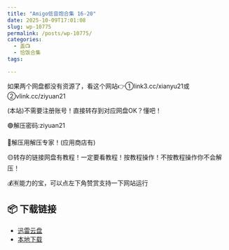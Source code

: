 ```yaml
---
title: "Amigo低音炮合集 16-20"
date: 2025-10-09T17:01:08
slug: wp-10775
permalink: /posts/wp-10775/
categories:
  - 盖📺
  - 恰饭合集
tags:

---
```


如果两个网盘都没有资源了，看这个网站👉①link3.cc/xianyu21或②vlink.cc/ziyuan21

(本站)不需要注册账号！直接转存到对应网盘OK？懂吧！

🟢解压密码:ziyuan21

🔵解压用解压专家！(应用商店有)

🟡转存的链接网盘有教程！一定要看教程！按教程操作！不按教程操作你不会解压！

💰🈶能力的宝，可以点左下角赞赏支持一下网站运行

## 📦 下载链接
- [迅雷云盘](https://blziyuan21.com/pay-download/10775?key=4782b5ac67&down_id=0)
- [本地下载](https://blziyuan21.com/pay-download/10775?key=4782b5ac67&down_id=1)

